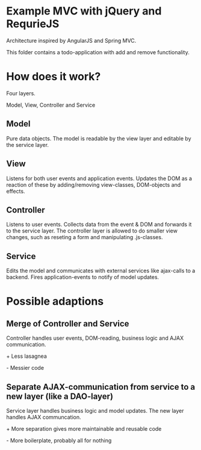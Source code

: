 Example MVC with jQuery and RequrieJS
===============
Architecture inspired by AngularJS and Spring MVC.

This folder contains a todo-application with add and remove functionality.

# How does it work?

Four layers.

Model, View, Controller and Service

## Model
Pure data objects. The model is readable by the view layer and editable by the service layer.

## View
Listens for both user events and application events. Updates the DOM as a reaction of these by adding/removing view-classes, DOM-objects and effects.

## Controller
Listens to user events. Collects data from the event & DOM and forwards it to the service layer. The controller layer is allowed to do smaller view changes, such as reseting a form and manipulating .js-classes.

## Service
Edits the model and communicates with external services like ajax-calls to a backend. Fires application-events to notify of model updates.


# Possible adaptions
## Merge of Controller and Service

Controller handles user events, DOM-reading, business logic and AJAX communication.

\+ Less lasagnea


\- Messier code

## Separate AJAX-communication from service to a new layer (like a DAO-layer)
Service layer handles business logic and model updates. The new layer handles AJAX communcation.

\+ More separation gives more maintainable and reusable code

\- More boilerplate, probably all for nothing